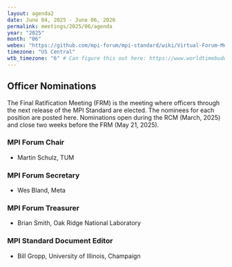 ```yaml
---
layout: agenda2
date: June 04, 2025 - June 06, 2026
permalink: meetings/2025/06/agenda
year: "2025"
month: "06"
webex: "https://github.com/mpi-forum/mpi-standard/wiki/Virtual-Forum-Meeting-Information"
timezone: "US Central"
wtb_timezone: "6" # Can figure this out here: https://www.worldtimebuddy.com/clock-widget
---
```


## Officer Nominations

The Final Ratification Meeting (FRM) is the meeting where officers through the next release of the
MPI Standard are elected. The nominees for each position are posted here. Nominations open during
the RCM (March, 2025) and close two weeks before the FRM (May 21, 2025).

### MPI Forum Chair

* Martin Schulz, TUM

### MPI Forum Secretary

* Wes Bland, Meta

### MPI Forum Treasurer

* Brian Smith, Oak Ridge National Laboratory

### MPI Standard Document Editor

* Bill Gropp, University of Illinois, Champaign
